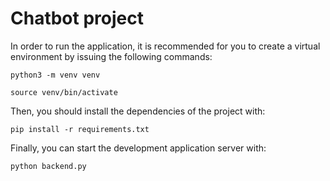 # Chatbot project

In order to run the application, it is recommended for you to create a virtual environment by issuing the following commands:

```python3 -m venv venv```

```source venv/bin/activate```

Then, you should install the dependencies of the project with:

```pip install -r requirements.txt```

Finally, you can start the development application server with:

```python backend.py```
